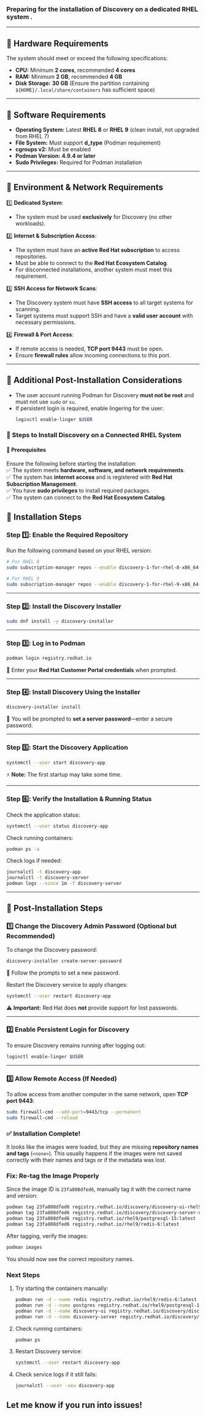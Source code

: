 ### Preparing for the installation of **Discovery** on a dedicated **RHEL system** .  

---

## **🔹 Hardware Requirements**  
The system should meet or exceed the following specifications:  
- **CPU:** Minimum **2 cores**, recommended **4 cores**  
- **RAM:** Minimum **2 GB**, recommended **4 GB**  
- **Disk Storage:** **30 GB** (Ensure the partition containing `${HOME}/.local/share/containers` has sufficient space)  

---

## **🔹 Software Requirements**  
- **Operating System:** Latest **RHEL 8** or **RHEL 9** (clean install, not upgraded from RHEL 7)  
- **File System:** Must support **d_type** (Podman requirement)  
- **cgroups v2:** Must be enabled  
- **Podman Version:** **4.9.4 or later**  
- **Sudo Privileges:** Required for Podman installation  

---

## **🔹 Environment & Network Requirements**  
1️⃣ **Dedicated System**:  
   - The system must be used **exclusively** for Discovery (no other workloads).  

2️⃣ **Internet & Subscription Access**:  
   - The system must have an **active Red Hat subscription** to access repositories.  
   - Must be able to connect to the **Red Hat Ecosystem Catalog**.  
   - For disconnected installations, another system must meet this requirement.  

3️⃣ **SSH Access for Network Scans**:  
   - The Discovery system must have **SSH access** to all target systems for scanning.  
   - Target systems must support SSH and have a **valid user account** with necessary permissions.  

4️⃣ **Firewall & Port Access**:  
   - If remote access is needed, **TCP port 9443** must be open.  
   - Ensure **firewall rules** allow incoming connections to this port.  

---

## **🔹 Additional Post-Installation Considerations**  
- The user account running Podman for Discovery **must not be root** and must not use `sudo` or `su`.  
- If persistent login is required, enable lingering for the user:  
  ```bash
  loginctl enable-linger $USER
  ```
### **📌 Steps to Install Discovery on a Connected RHEL System**  

#### **🔹 Prerequisites**  
Ensure the following before starting the installation:  
✅ The system meets **hardware, software, and network requirements**.  
✅ The system has **internet access** and is registered with **Red Hat Subscription Management**.  
✅ You have **sudo privileges** to install required packages.  
✅ The system can connect to the **Red Hat Ecosystem Catalog**.  


## **🚀 Installation Steps**  

### **Step 1️⃣: Enable the Required Repository**  
Run the following command based on your RHEL version:  
```bash
# For RHEL 8
sudo subscription-manager repos --enable discovery-1-for-rhel-8-x86_64-rpms

# For RHEL 9
sudo subscription-manager repos --enable discovery-1-for-rhel-9-x86_64-rpms
```

---

### **Step 2️⃣: Install the Discovery Installer**  
```bash
sudo dnf install -y discovery-installer
```

---

### **Step 3️⃣: Log in to Podman**  
```bash
podman login registry.redhat.io
```
🔹 Enter your **Red Hat Customer Portal credentials** when prompted.  

---

### **Step 4️⃣: Install Discovery Using the Installer**  
```bash
discovery-installer install
```
🔹 You will be prompted to **set a server password**—enter a secure password.  

---

### **Step 5️⃣: Start the Discovery Application**  
```bash
systemctl --user start discovery-app
```
⚡ **Note:** The first startup may take some time.  

---

### **Step 6️⃣: Verify the Installation & Running Status**  
Check the application status:  
```bash
systemctl --user status discovery-app
```
Check running containers:  
```bash
podman ps -a
```
Check logs if needed:  
```bash
journalctl -t discovery-app
journalctl -t discovery-server
podman logs --since 1m -f discovery-server
```

---

## **🔹 Post-Installation Steps**  

### **1️⃣ Change the Discovery Admin Password (Optional but Recommended)**  
To change the Discovery password:  
```bash
discovery-installer create-server-password
```
🔹 Follow the prompts to set a new password.  

Restart the Discovery service to apply changes:  
```bash
systemctl --user restart discovery-app
```
⚠ **Important:** Red Hat does **not** provide support for lost passwords.  

---

### **2️⃣ Enable Persistent Login for Discovery**  
To ensure Discovery remains running after logging out:  
```bash
loginctl enable-linger $USER
```

---

### **3️⃣ Allow Remote Access (If Needed)**  
To allow access from another computer in the same network, open **TCP port 9443**:  
```bash
sudo firewall-cmd --add-port=9443/tcp --permanent
sudo firewall-cmd --reload
```



### **✅ Installation Complete!**  
It looks like the images were loaded, but they are missing **repository names and tags** (`<none>`). This usually happens if the images were not saved correctly with their names and tags or if the metadata was lost.  

### **Fix: Re-tag the Image Properly**  
Since the image ID is `23fa808dfed6`, manually tag it with the correct name and version:  

```bash
podman tag 23fa808dfed6 registry.redhat.io/discovery/discovery-ui-rhel9:1.12
podman tag 23fa808dfed6 registry.redhat.io/discovery/discovery-server-rhel9:1.12
podman tag 23fa808dfed6 registry.redhat.io/rhel9/postgresql-15:latest
podman tag 23fa808dfed6 registry.redhat.io/rhel9/redis-6:latest
```
  
After tagging, verify the images:  
```bash
podman images
```
You should now see the correct repository names.  

### **Next Steps**  
1. Try starting the containers manually:  
   ```bash
   podman run -d --name redis registry.redhat.io/rhel9/redis-6:latest
   podman run -d --name postgres registry.redhat.io/rhel9/postgresql-15:latest
   podman run -d --name discovery-ui registry.redhat.io/discovery/discovery-ui-rhel9:1.12
   podman run -d --name discovery-server registry.redhat.io/discovery/discovery-server-rhel9:1.12
   ```
2. Check running containers:  
   ```bash
   podman ps
   ```
3. Restart Discovery service:  
   ```bash
   systemctl --user restart discovery-app
   ```
4. Check service logs if it still fails:  
   ```bash
   journalctl --user -xeu discovery-app
   ```

Let me know if you run into issues!
---

